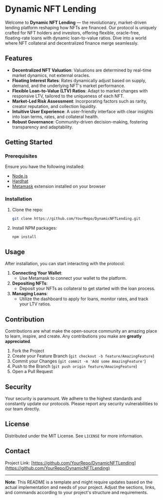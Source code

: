 # Dynamic NFT Lending

Welcome to **Dynamic NFT Lending** — the revolutionary, market-driven lending platform reshaping how NFTs are financed. Our protocol is uniquely crafted for NFT holders and investors, offering flexible, oracle-free, floating-rate loans with dynamic loan-to-value ratios. Dive into a world where NFT collateral and decentralized finance merge seamlessly.

## Features

- **Decentralized NFT Valuation**: Valuations are determined by real-time market dynamics, not external oracles.
- **Floating Interest Rates**: Rates dynamically adjust based on supply, demand, and the underlying NFT's market performance.
- **Flexible Loan-to-Value (LTV) Ratios**: Adapt to market changes with responsive LTV, tailored to the uniqueness of each NFT.
- **Market-Led Risk Assessment**: Incorporating factors such as rarity, creator reputation, and collection liquidity.
- **Intuitive User Experience**: A user-friendly interface with clear insights into loan terms, rates, and collateral health.
- **Robust Governance**: Community-driven decision-making, fostering transparency and adaptability.

## Getting Started

### Prerequisites

Ensure you have the following installed:
- [Node.js](https://nodejs.org/en/download/)
- [Hardhat](https://hardhat.org/getting-started/)
- [Metamask](https://metamask.io/) extension installed on your browser

### Installation

1. Clone the repo:
   ```sh
   git clone https://github.com/YourRepo/DynamicNFTLending.git
   ```
2. Install NPM packages:
   ```sh
   npm install
   ```

## Usage

After installation, you can start interacting with the protocol:

1. **Connecting Your Wallet**:
   - Use Metamask to connect your wallet to the platform.
2. **Depositing NFTs**:
   - Deposit your NFTs as collateral to get started with the loan process.
3. **Managing Loans**:
   - Utilize the dashboard to apply for loans, monitor rates, and track your LTV ratios.

## Contribution

Contributions are what make the open-source community an amazing place to learn, inspire, and create. Any contributions you make are **greatly appreciated**.

1. Fork the Project
2. Create your Feature Branch (`git checkout -b feature/AmazingFeature`)
3. Commit your Changes (`git commit -m 'Add some AmazingFeature'`)
4. Push to the Branch (`git push origin feature/AmazingFeature`)
5. Open a Pull Request

## Security

Your security is paramount. We adhere to the highest standards and constantly update our protocols. Please report any security vulnerabilities to our team directly.

## License

Distributed under the MIT License. See `LICENSE` for more information.

## Contact

Project Link: [https://github.com/YourRepo/DynamicNFTLending](https://github.com/YourRepo/DynamicNFTLending)

---

**Note**: This README is a template and might require updates based on the actual implementation and needs of your project. Adjust the sections, links, and commands according to your project's structure and requirements.